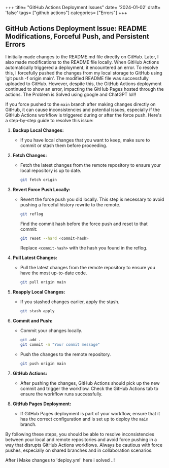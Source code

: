 +++
title= "GitHub Actions Deployment Issues"
date= '2024-01-02'
draft= 'false'
tags= ["github actions"]
categories= ["Errors"]
+++

## GitHub Actions Deployment Issue: README Modifications, Forceful Push, and Persistent Errors

I initially made changes to the README.md file directly on GitHub. Later, I also made modifications to the README file locally. When GitHub Actions automatically triggered a deployment, it encountered an error. To resolve this, I forcefully pushed the changes from my local storage to GitHub using 'git push -f origin main'. The modified README file was successfully uploaded to GitHub. However, despite this, the GitHub Actions deployment continued to show an error, impacting the GitHub Pages hosted through the actions. The Problem is Solved using google and ChatGPT lol!!

If you force pushed to the `main` branch after making changes directly on GitHub, it can cause inconsistencies and potential issues, especially if the GitHub Actions workflow is triggered during or after the force push. Here's a step-by-step guide to resolve this issue:

1. **Backup Local Changes:**
   - If you have local changes that you want to keep, make sure to commit or stash them before proceeding.

2. **Fetch Changes:**
   - Fetch the latest changes from the remote repository to ensure your local repository is up to date.
     ```bash
     git fetch origin
     ```

3. **Revert Force Push Locally:**
   - Revert the force push you did locally. This step is necessary to avoid pushing a forceful history rewrite to the remote.
     ```bash
     git reflog
     ```
     Find the commit hash before the force push and reset to that commit:
     ```bash
     git reset --hard <commit-hash>
     ```
     Replace `<commit-hash>` with the hash you found in the reflog.

4. **Pull Latest Changes:**
   - Pull the latest changes from the remote repository to ensure you have the most up-to-date code.
     ```bash
     git pull origin main
     ```

5. **Reapply Local Changes:**
   - If you stashed changes earlier, apply the stash.
     ```bash
     git stash apply
     ```

6. **Commit and Push:**
   - Commit your changes locally.
     ```bash
     git add .
     git commit -m "Your commit message"
     ```

   - Push the changes to the remote repository.
     ```bash
     git push origin main
     ```

7. **GitHub Actions:**
   - After pushing the changes, GitHub Actions should pick up the new commit and trigger the workflow. Check the GitHub Actions tab to ensure the workflow runs successfully.

8. **GitHub Pages Deployment:**
   - If GitHub Pages deployment is part of your workflow, ensure that it has the correct configuration and is set up to deploy the `main` branch.

By following these steps, you should be able to resolve inconsistencies between your local and remote repositories and avoid force pushing in a way that disrupts GitHub Actions workflows. Always be cautious with force pushes, especially on shared branches and in collaboration scenarios.

After i Make changes to 'deploy.yml' here i solved  ..!